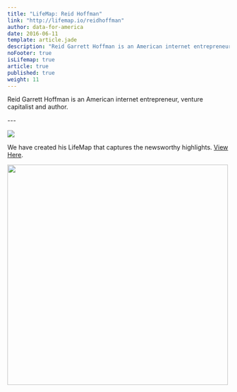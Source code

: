 ```yaml
---
title: "LifeMap: Reid Hoffman"
link: "http://lifemap.io/reidhoffman"
author: data-for-america
date: 2016-06-11
template: article.jade
description: "Reid Garrett Hoffman is an American internet entrepreneur, venture capitalist and author."
noFooter: true
isLifemap: true
article: true
published: true
weight: 11
---
```


<p>
  Reid Garrett Hoffman is an American internet entrepreneur, venture capitalist and author.
</p>
---
<p>
<img class="ui medium image" style="margin: 0 auto;" src="http://lifemap.io/img/reidhoffman.gif" />
</p>
<p>
   We have created his LifeMap that captures the newsworthy highlights. <a href="http://lifemap.io/reidhoffman/" target="_blank">View Here</a>.
</p>
<a href="http://lifemap.io/reidhoffman/" target="_blank">
<img class="ui medium image" style="width:500px; margin: 0 auto;" src="/img/lifemap/reidhoffman.jpg" />
</a>
